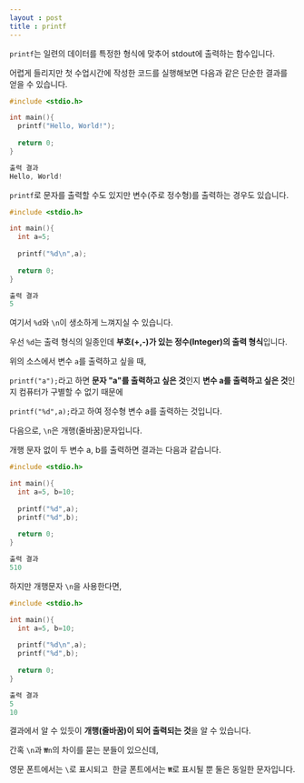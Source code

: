 ```yaml
---
layout : post
title : printf
---
```

`printf`는 일련의 데이터를 특정한 형식에 맞추어 stdout에 출력하는 함수입니다.

어렵게 들리지만 첫 수업시간에 작성한 코드를 실행해보면 다음과 같은 단순한 결과를 얻을 수 있습니다.
```c
#include <stdio.h>

int main(){
  printf("Hello, World!");
  
  return 0;
}
```
```c
출력 결과  
Hello, World!
```

`printf`로 문자를 출력할 수도 있지만 변수(주로 정수형)를 출력하는 경우도 있습니다.
```c
#include <stdio.h>

int main(){
  int a=5;
  
  printf("%d\n",a);
  
  return 0;
}
```
```c
출력 결과
5
```
여기서 `%d`와 `\n`이 생소하게 느껴지실 수 있습니다.  

우선 `%d`는 출력 형식의 일종인데 **부호(+,-)가 있는 정수(Integer)의 출력 형식**입니다.

위의 소스에서 변수 `a`를 출력하고 싶을 때,

`printf("a");`라고 하면 **문자 "a"를 출력하고 싶은 것**인지 **변수 a를 출력하고 싶은 것**인지 컴퓨터가 구별할 수 없기 때문에

`printf("%d",a);`라고 하여 정수형 변수 a를 출력하는 것입니다.

다음으로, `\n`은 개행(줄바꿈)문자입니다.

개행 문자 없이 두 변수 a, b를 출력하면 결과는 다음과 같습니다.
```c
#include <stdio.h>

int main(){
  int a=5, b=10;
  
  printf("%d",a);
  printf("%d",b);
  
  return 0;
}
```
```c
출력 결과
510
```
하지만 개행문자 `\n`을 사용한다면,
```c
#include <stdio.h>

int main(){
  int a=5, b=10;
  
  printf("%d\n",a);
  printf("%d",b);
  
  return 0;
}
```
```c
출력 결과
5
10
```
결과에서 알 수 있듯이 **개행(줄바꿈)이 되어 출력되는 것**을 알 수 있습니다.

간혹 `\n`과 `₩n`의 차이를 묻는 분들이 있으신데, 

영문 폰트에서는 `\`로 표시되고  한글 폰트에서는 `₩`로 표시될 뿐 둘은 동일한 문자입니다.
